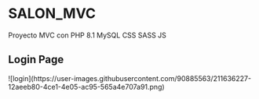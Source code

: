 # SALON_MVC
Proyecto MVC con PHP 8.1 MySQL CSS SASS JS

<h2>Login Page</h2>
![login](https://user-images.githubusercontent.com/90885563/211636227-12aeeb80-4ce1-4e05-ac95-565a4e707a91.png)
